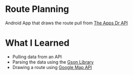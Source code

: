 # Route Planning
Android App that draws the route pull from [The Apps Dr API](https://www.theappsdr.com/map/route) 

# What I Learned 
* Pulling data from an API
* Parsing the data using the [Gson Library](https://github.com/google/gson)
* Drawing a route using [Google Map API](https://developers.google.com/maps/documentation/javascript/examples/polyline-simple)
